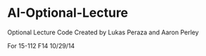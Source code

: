 AI-Optional-Lecture
===================

Optional Lecture Code
Created by Lukas Peraza and Aaron Perley

For 15-112 F14
10/29/14
